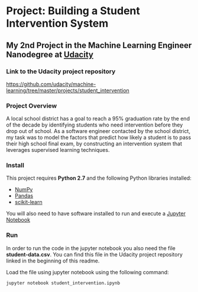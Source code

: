 # Project: Building a Student Intervention System
## My 2nd Project in the Machine Learning Engineer Nanodegree at [Udacity](https://www.udacity.com/)

### Link to the Udacity project repository

https://github.com/udacity/machine-learning/tree/master/projects/student_intervention

### Project Overview
A local school district has a goal to reach a 95% graduation rate by the end of the decade by identifying students who need intervention before they drop out of school. As a software engineer contacted by the school district, my task was to model the factors that predict how likely a student is to pass their high school final exam, by constructing an intervention system that leverages supervised learning techniques.

### Install

This project requires **Python 2.7** and the following Python libraries installed:

- [NumPy](http://www.numpy.org/)
- [Pandas](http://pandas.pydata.org)
- [scikit-learn](http://scikit-learn.org/stable/)

You will also need to have software installed to run and execute a [Jupyter Notebook](http://jupyter.org/)

### Run

In order to run the code in the jupyter notebook you also need the file **student-data.csv**. You can find this file in the Udacity project repository linked in the beginning of this readme.

Load the file using jupyter notebook using the following command:

```jupyter notebook student_intervention.ipynb```
